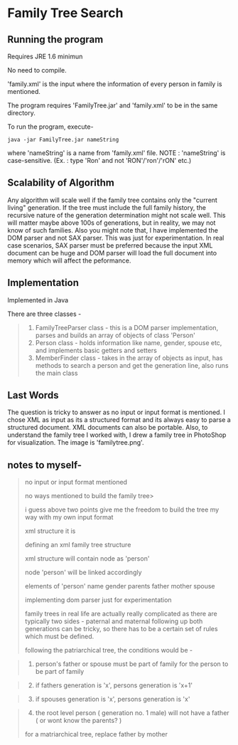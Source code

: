 Family Tree Search
=============

Running the program
------------

Requires JRE 1.6 minimun

No need to compile.

'family.xml' is the input where the information of every person in family is mentioned.

The program requires 'FamilyTree.jar' and 'family.xml' to be in the same directory.

To run the program, execute-
```
java -jar FamilyTree.jar nameString
```
where 'nameString' is a name from 'family.xml' file.
NOTE : 'nameString' is case-sensitive. (Ex. : type 'Ron' and not 'RON'/'ron'/'rON' etc.)

Scalability of Algorithm
---------------

Any algorithm will scale well if the family tree contains only the "current living" generation. If the tree must include the full family history, the recursive nature of the generation determination might not scale well. This will matter maybe above 100s of generations, but in reality, we may not know of such families.
Also you might note that, I have implemented the DOM parser and not SAX parser. This was just for experimentation. In real case scenarios, SAX parser must be preferred because the input XML document can be huge and DOM parser will load the full document into memory which will affect the peformance.

Implementation
-------------

Implemented in Java

There are three classes -
>1. FamilyTreeParser class - this is a DOM parser implementation, parses and builds an array of objects of class 'Person'
>2. Person class - holds information like name, gender, spouse etc, and implements basic getters and setters
>3. MemberFinder class - takes in the array of objects as input, has methods to search a person and get the generation line, also runs the main class

Last Words
---------
The question is tricky to answer as no input or input format is mentioned. I chose XML as input as its a structured format and its always easy to parse a structured document. XML documents can also be portable.
Also, to understand the family tree I worked with, I drew a family tree in PhotoShop for visualization. The image is 'familytree.png'.


notes to myself-
---------

>no input or input format mentioned
>
>no ways mentioned to build the family tree>
>
>i guess above two points give me the freedom to build the tree my way with my own input format
>
>xml structure it is
>
>defining an xml family tree structure
>
>xml structure will contain node as 'person'
>
>node 'person' will be linked accordingly
>
>elements of 'person'
>	name
>	gender
>	parents
>		father
>		mother
>	spouse	
>
>implementing dom parser just for experimentation
>
>family trees in real life are actually really complicated as there are typically two sides - paternal and maternal
>following up both generations can be tricky, so there has to be a certain set of rules which must be defined.
>
>following the patriarchical tree, the conditions would be -

>1. person's father or spouse must be part of family for the person to be part of family

>2. if fathers generation is 'x', persons generation is 'x+1'

>3. if spouses generation is 'x', persons generation is 'x'

>4. the root level person ( generation no. 1 male) will not have a father ( or wont know the parents? )
>
>for a matriarchical tree, replace father by mother
